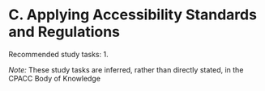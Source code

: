 # C. Applying Accessibility Standards and Regulations
Recommended study tasks:
1. 

*Note:* These study tasks are inferred, rather than directly stated, in the CPACC Body of Knowledge